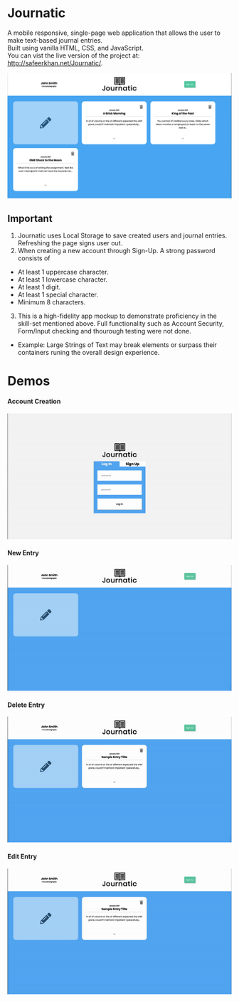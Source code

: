 # Journatic
A mobile responsive, single-page web application that allows the user to make text-based journal entries.  
Built using vanilla HTML, CSS, and JavaScript.  
You can vist the live version of the project at: http://safeerkhan.net/Journatic/. 

![Alt_Text](resources/demo-screenshot.png "Journatic Demo Screenshot")

## Important
1. Journatic uses Local Storage to save created users and journal entries. Refreshing the page signs user out.
2. When creating a new account through Sign-Up. A strong password consists of 
  - At least 1 uppercase character.
  - At least 1 lowercase character.
  - At least 1 digit.
  - At least 1 special character.
  - Minimum 8 characters.
3. This is a high-fidelity app mockup to demonstrate proficiency in the skill-set mentioned above. Full functionality such as Account Security, Form/Input checking and thourough testing were not done. 
  - Example: Large Strings of Text may break elements or surpass their containers runing the overall design experience.  
  
# Demos
#### Account Creation
![Alt Text](resources/demo-gif-1.gif)

#### New Entry
![Alt Text](resources/demo-gif-2.gif)

#### Delete Entry
![Alt Text](resources/demo-gif-3.gif)

#### Edit Entry
![Alt Text](resources/demo-gif-4.gif)
